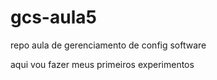 # gcs-aula5
repo aula de gerenciamento de config software

aqui vou fazer meus primeiros experimentos
